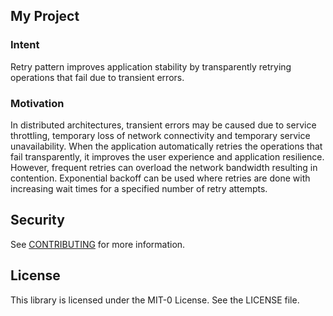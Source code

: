 ## My Project

### Intent

Retry pattern improves application stability by transparently retrying operations that fail due to transient errors. 

### Motivation

In distributed architectures, transient errors may be caused due to service throttling, temporary loss of network connectivity and temporary service unavailability. When the application automatically retries the operations that fail transparently, it improves the user experience and application resilience.  However, frequent retries can overload the network bandwidth resulting in contention. Exponential backoff can be used where retries are done with increasing wait times for a specified number of retry attempts. 



## Security

See [CONTRIBUTING](CONTRIBUTING.md#security-issue-notifications) for more information.

## License

This library is licensed under the MIT-0 License. See the LICENSE file.

